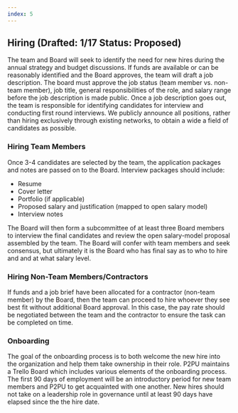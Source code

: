 ```yaml
---
index: 5
---
```


## Hiring (Drafted: 1/17 Status: Proposed)

The team and Board will seek to identify the need for new hires during the annual strategy and budget discussions. If funds are available or can be reasonably identified and the Board approves, the team will draft a job description. The board must approve the job status (team member vs. non-team member), job title, general responsibilities of the role, and salary range before the job description is made public. Once a job description goes out, the team is responsible for identifying candidates for interview and conducting first round interviews. We publicly announce all positions, rather than hiring exclusively through existing networks, to obtain a wide a field of candidates as possible.

### Hiring Team Members
Once 3-4 candidates are selected by the team, the application packages and notes are passed on to the Board. Interview packages should include:

 - Resume
 - Cover letter
 - Portfolio (if applicable)
 - Proposed salary and justification (mapped to open salary model)
 - Interview notes

The Board will then form a subcommittee of at least three Board members to interview the final candidates and review the open salary-model proposal assembled by the team. The Board will confer with team members and seek consensus, but ultimately it is the Board who has final say as to who to hire and and at what salary level. 

### Hiring Non-Team Members/Contractors
If funds and a job brief have been allocated for a contractor (non-team member) by the Board, then the team can proceed to hire whoever they see best fit without additional Board approval. In this case, the pay rate should be negotiated between the team and the contractor to ensure the task can be completed on time. 

### Onboarding
The goal of the onboarding process is to both welcome the new hire into the organization and help them take ownership in their role. P2PU maintains a Trello Board which includes various elements of the onboarding process. The first 90 days of employment will be an introductory period for new team members and P2PU to get acquainted with one another. New hires should not take on a leadership role in governance until at least 90 days have elapsed since the the hire date.

